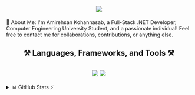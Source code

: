 <h1 align="center"> <img src="https://readme-typing-svg.herokuapp.com/?font=Righteous&size=35&center=true&vCenter=true&width=500&height=70&duration=4000&lines=Hi+There!+👋;+I'm+Amirehsan+Kohannasab!;" /> </h1>
💫 About Me:
I'm Amirehsan Kohannasab, a Full-Stack .NET Developer, Computer Engineering University Student, and a passionate individual! Feel free to contact me for collaborations, contributions, or anything else.

<h2 align="center">⚒️ Languages, Frameworks, and Tools ⚒️</h2> <br/> <div align="center"> <img src="https://skillicons.dev/icons?i=cs,dotnet,docker,bootstrap,html,css,rider,vscode,github,git,postman" /> <img src="https://skillicons.dev/icons?i=py,js,typescript,linkedin" /><br> </div><br/> <details> <summary>📊 GitHub Stats ⚡</summary>
<a href="#"><img src="https://github-readme-stats.vercel.app/api?username=AmirehsanK&theme=blueberry&count_private=true&hide_border=true&line_height=20" alt="GitHub Stats"></a> <a href="#"><img src="https://github-readme-stats.vercel.app/api/top-langs/?username=AmirehsanK&layout=compact&theme=blueberry&count_private=true&hide_border=true" alt="Top Languages"></a>

</details>
